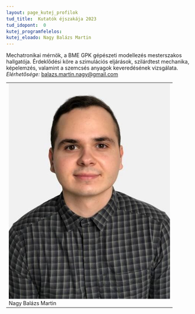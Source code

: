 ```yaml
---
layout: page_kutej_profilok
tud_title:  Kutatók éjszakája 2023
tud_idopont:  0
kutej_programfelelos:
kutej_eloado: Nagy Balázs Martin
---
```



Mechatronikai mérnök, a BME GPK gépészeti modellezés mesterszakos hallgatója. Érdeklődési köre a szimulációs eljárások, szilárdtest mechanika, képelemzés, valamint a szemcsés anyagok keveredésének vizsgálata. _Elérhetősége:_ balazs.martin.nagy@gmail.com

<table class="picture">
<tr>
<td>

<div class="gallery">
    <img src="images/Nagy_Balazs_Martin.jpg" max-width="250" max-height="200">
  <div class="desc">Nagy Balázs Martin</div>
</div>

</td>
</tr>
</table>
